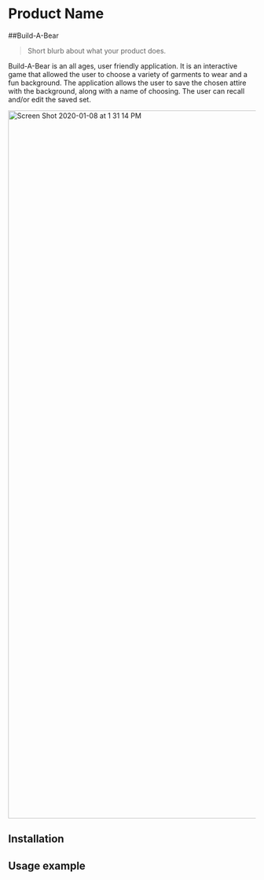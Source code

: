 # Product Name
##Build-A-Bear
> Short blurb about what your product does.

Build-A-Bear is an all ages, user friendly application. It is an interactive game that allowed the user to choose a variety of garments to wear and a fun background. The application allows the user to save the chosen attire with the background, along with a name of choosing. The user can recall and/or edit the saved set.

<img width="1439" alt="Screen Shot 2020-01-08 at 1 31 14 PM" src="https://user-images.githubusercontent.com/56409751/72013525-f909cf00-3255-11ea-91a8-53882a799622.png">

## Installation



## Usage example
